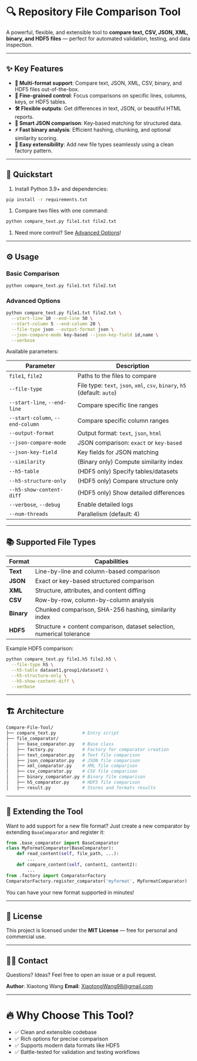 # 🔍 Repository File Comparison Tool

A powerful, flexible, and extensible tool to **compare text, CSV, JSON, XML, binary, and HDF5 files** — perfect for automated validation, testing, and data inspection.

------

## ✨ Key Features

- **🧩 Multi-format support**: Compare text, JSON, XML, CSV, binary, and HDF5 files out-of-the-box.
- **🎯 Fine-grained control**: Focus comparisons on specific lines, columns, keys, or HDF5 tables.
- **🛠 Flexible outputs**: Get differences in text, JSON, or beautiful HTML reports.
- **🧠 Smart JSON comparison**: Key-based matching for structured data.
- **⚡️ Fast binary analysis**: Efficient hashing, chunking, and optional similarity scoring.
- **🚀 Easy extensibility**: Add new file types seamlessly using a clean factory pattern.

------

## 🚀 Quickstart

1. Install Python 3.9+ and dependencies:

```bash
pip install -r requirements.txt
```

1. Compare two files with one command:

```bash
python compare_text.py file1.txt file2.txt
```

1. Need more control? See [Advanced Options](#-advanced-options)!

------

## ⚙️ Usage

### Basic Comparison

```bash
python compare_text.py file1.txt file2.txt
```

### Advanced Options

```bash
python compare_text.py file1.txt file2.txt \
  --start-line 10 --end-line 50 \
  --start-column 5 --end-column 20 \
  --file-type json --output-format json \
  --json-compare-mode key-based --json-key-field id,name \
  --verbose
```

Available parameters:

| Parameter                        | Description                                                  |
| -------------------------------- | ------------------------------------------------------------ |
| `file1`, `file2`                 | Paths to the files to compare                                |
| `--file-type`                    | File type: `text`, `json`, `xml`, `csv`, `binary`, `h5` (default: `auto`) |
| `--start-line`, `--end-line`     | Compare specific line ranges                                 |
| `--start-column`, `--end-column` | Compare specific column ranges                               |
| `--output-format`                | Output format: `text`, `json`, `html`                        |
| `--json-compare-mode`            | JSON comparison: `exact` or `key-based`                      |
| `--json-key-field`               | Key fields for JSON matching                                 |
| `--similarity`                   | (Binary only) Compute similarity index                       |
| `--h5-table`                     | (HDF5 only) Specify tables/datasets                          |
| `--h5-structure-only`            | (HDF5 only) Compare structure only                           |
| `--h5-show-content-diff`         | (HDF5 only) Show detailed differences                        |
| `--verbose`, `--debug`           | Enable detailed logs                                         |
| `--num-threads`                  | Parallelism (default: 4)                                     |

------

## 📚 Supported File Types

| Format     | Capabilities                                                 |
| ---------- | ------------------------------------------------------------ |
| **Text**   | Line-by-line and column-based comparison                     |
| **JSON**   | Exact or key-based structured comparison                     |
| **XML**    | Structure, attributes, and content diffing                   |
| **CSV**    | Row-by-row, column-by-column analysis                        |
| **Binary** | Chunked comparison, SHA-256 hashing, similarity index        |
| **HDF5**   | Structure + content comparison, dataset selection, numerical tolerance |

Example HDF5 comparison:

```bash
python compare_text.py file1.h5 file2.h5 \
  --file-type h5 \
  --h5-table dataset1,group1/dataset2 \
  --h5-structure-only \
  --h5-show-content-diff \
  --verbose
```

------

## 🏗 Architecture

```bash
Compare-File-Tool/
├── compare_text.py          # Entry script
├── file_comparator/
│   ├── base_comparator.py   # Base class
│   ├── factory.py           # Factory for comparator creation
│   ├── text_comparator.py   # Text file comparison
│   ├── json_comparator.py   # JSON file comparison
│   ├── xml_comparator.py    # XML file comparison
│   ├── csv_comparator.py    # CSV file comparison
│   ├── binary_comparator.py # Binary file comparison
│   ├── h5_comparator.py     # HDF5 file comparison
│   ├── result.py            # Stores and formats results
```

------

## 🔌 Extending the Tool

Want to add support for a new file format?
 Just create a new comparator by extending `BaseComparator` and register it:

```python
from .base_comparator import BaseComparator
class MyFormatComparator(BaseComparator):
    def read_content(self, file_path, ...):
        ...
    def compare_content(self, content1, content2):
        ...
from .factory import ComparatorFactory
ComparatorFactory.register_comparator('myformat', MyFormatComparator)
```

You can have your new format supported in minutes!

------

## 📜 License

This project is licensed under the **MIT License** — free for personal and commercial use.

------

## 🙋‍♂️ Contact

Questions? Ideas?
 Feel free to open an issue or a pull request.

**Author**: Xiaotong Wang
 **Email**: XiaotongWang98@gmail.com

------

# 🔥 Why Choose This Tool?

- ✅ Clean and extensible codebase
- ✅ Rich options for precise comparison
- ✅ Supports modern data formats like HDF5
- ✅ Battle-tested for validation and testing workflows